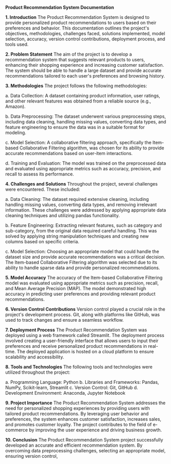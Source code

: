 **Product Recommendation System Documentation**

**1. Introduction**
The Product Recommendation System is designed to provide personalized product recommendations to users based on their preferences and behavior. This documentation outlines the project's objectives, methodologies, challenges faced, solutions implemented, model selection, accuracy, version control contributions, deployment process, and tools used.

**2. Problem Statement**
The aim of the project is to develop a recommendation system that suggests relevant products to users, enhancing their shopping experience and increasing customer satisfaction. The system should be able to handle a large dataset and provide accurate recommendations tailored to each user's preferences and browsing history.

**3. Methodologies**
The project follows the following methodologies:

a. Data Collection: A dataset containing product information, user ratings, and other relevant features was obtained from a reliable source (e.g., Amazon).

b. Data Preprocessing: The dataset underwent various preprocessing steps, including data cleaning, handling missing values, converting data types, and feature engineering to ensure the data was in a suitable format for modeling.

c. Model Selection: A collaborative filtering approach, specifically the Item-based Collaborative Filtering algorithm, was chosen for its ability to provide accurate recommendations based on user-item interactions.

d. Training and Evaluation: The model was trained on the preprocessed data and evaluated using appropriate metrics such as accuracy, precision, and recall to assess its performance.

**4. Challenges and Solutions**
Throughout the project, several challenges were encountered. These included:

a. Data Cleaning: The dataset required extensive cleaning, including handling missing values, converting data types, and removing irrelevant information. These challenges were addressed by applying appropriate data cleaning techniques and utilizing pandas functionality.

b. Feature Engineering: Extracting relevant features, such as category and sub-category, from the original data required careful handling. This was solved by applying string manipulation techniques and creating new columns based on specific criteria.

c. Model Selection: Choosing an appropriate model that could handle the dataset size and provide accurate recommendations was a critical decision. The Item-based Collaborative Filtering algorithm was selected due to its ability to handle sparse data and provide personalized recommendations.

**5. Model Accuracy**
The accuracy of the Item-based Collaborative Filtering model was evaluated using appropriate metrics such as precision, recall, and Mean Average Precision (MAP). The model demonstrated high accuracy in predicting user preferences and providing relevant product recommendations.

**6. Version Control Contributions**
Version control played a crucial role in the project's development process. Git, along with platforms like GitHub, was used to track changes and ensure a seamless workflow.

**7. Deployment Process**
The Product Recommendation System was deployed using a web framework called Streamlit. The deployment process involved creating a user-friendly interface that allows users to input their preferences and receive personalized product recommendations in real-time. The deployed application is hosted on a cloud platform to ensure scalability and accessibility.

**8. Tools and Technologies**
The following tools and technologies were utilized throughout the project:

a. Programming Language: Python
b. Libraries and Frameworks: Pandas, NumPy, Scikit-learn, Streamlit
c. Version Control: Git, GitHub
d. Development Environment: Anaconda, Jupyter Notebook

**9. Project Importance**
The Product Recommendation System addresses the need for personalized shopping experiences by providing users with tailored product recommendations. By leveraging user behavior and preferences, the system enhances customer satisfaction, increases sales, and promotes customer loyalty. The project contributes to the field of e-commerce by improving the user experience and driving business growth.

**10. Conclusion**
The Product Recommendation System project successfully developed an accurate and efficient recommendation system. By overcoming data preprocessing challenges, selecting an appropriate model, ensuring version control,